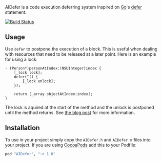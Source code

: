 AIDefer is a code execution deferring system inspired on [Go](http://golang.org)'s [defer](http://golang.org/doc/effective_go.html#defer) statement.

[![Build Status](https://travis-ci.org/aleph7/AIDefer.png)](https://travis-ci.org/aleph7/AIDefer)


## Usage

Use `defer` to postpone the execution of a block. This is useful when dealing with resources that need to be released at a later point. Here is an example for using a lock:

```objc
- (Person*)personAtIndex:(NSUInteger)index {
    [_lock lock];
    defer(^() {
        [_lock unlock];
    });
    
    return [_array objectAtIndex:index];
}
```

The lock is aquired at the start of the method and the unlock is postponed until the method returns. See [the blog post](http://www.a-coding.com/2014/03/defer-in-objective-c.html) for more information.


## Installation

To use in your project simply copy the `AIDefer.h` and `AIDefer.m` files into your project. If you are using [CocoaPods](http://cocoapods.org) add this to your Podfile:

```ruby
pod "AIDefer", "~> 1.0"
```
